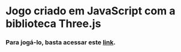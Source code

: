 # Jogo criado em JavaScript com a biblioteca Three.js

### Para jogá-lo, basta acessar este [link](https://github.com/NandoFilter/threejs-game).
